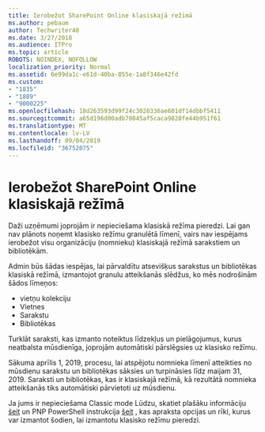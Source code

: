 ```yaml
---
title: Ierobežot SharePoint Online klasiskajā režīmā
ms.author: pebaum
author: Techwriter40
ms.date: 3/27/2018
ms.audience: ITPro
ms.topic: article
ROBOTS: NOINDEX, NOFOLLOW
localization_priority: Normal
ms.assetid: 6e99da1c-e61d-40ba-855e-1a8f346e42fd
ms.custom:
- "1835"
- "1889"
- "9000225"
ms.openlocfilehash: 18d263593d99f24c3020336ae601df14dbbf5411
ms.sourcegitcommit: a65d196d00adb70045af5caca9828fe44b951f61
ms.translationtype: MT
ms.contentlocale: lv-LV
ms.lasthandoff: 09/04/2019
ms.locfileid: "36752075"
---
```

# <a name="restrict-sharepoint-online-to-classic-mode"></a>Ierobežot SharePoint Online klasiskajā režīmā

Daži uzņēmumi joprojām ir nepieciešama klasiskā režīma pieredzi. Lai gan nav plānots noņemt klasisko režīmu granulētā līmenī, vairs nav iespējams ierobežot visu organizāciju (nomnieku) klasiskajā režīmā sarakstiem un bibliotēkām.

Admin būs šādas iespējas, lai pārvaldītu atsevišķus sarakstus un bibliotēkas klasiskā režīmā, izmantojot granulu atteikšanās slēdžus, ko mēs nodrošinām šādos līmeņos:

- vietņu kolekciju
- Vietnes
- Sarakstu
- Bibliotēkas

Turklāt saraksti, kas izmanto noteiktus līdzekļus un pielāgojumus, kurus neatbalsta mūsdienīga, joprojām automātiski pārslēgsies uz klasisko režīmu.

Sākuma aprīlis 1, 2019, procesu, lai atspējotu nomnieka līmenī atteikties no mūsdienu sarakstu un bibliotēkas sāksies un turpināsies līdz maijam 31, 2019.  Saraksti un bibliotēkas, kas ir klasiskajā režīmā, kā rezultātā nomnieka atteikšanās tiks automātiski pārvietoti uz mūsdienu.

Ja jums ir nepieciešama Classic mode Lūdzu, skatiet plašāku informāciju [šeit](https://techcommunity.microsoft.com/t5/Microsoft-SharePoint-Blog/Delivering-SharePoint-modern-experiences/ba-p/315023) un PNP PowerShell instrukcija [šeit](https://docs.microsoft.com/sharepoint/dev/transform/modernize-userinterface-lists-and-libraries-optout) , kas apraksta opcijas un rīki, kurus var izmantot šodien, lai izmantotu klasisko režīmu pieredzi.
